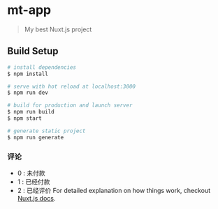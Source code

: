 # mt-app

> My best Nuxt.js project

## Build Setup

``` bash
# install dependencies
$ npm install

# serve with hot reload at localhost:3000
$ npm run dev

# build for production and launch server
$ npm run build
$ npm start

# generate static project
$ npm run generate
```

### 评论
+ 0 : 未付款
+ 1 : 已经付款
+ 2 : 已经评价
For detailed explanation on how things work, checkout [Nuxt.js docs](https://nuxtjs.org).

